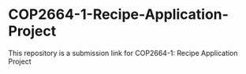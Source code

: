 # COP2664-1-Recipe-Application-Project
This repository  is a submission link for COP2664-1: Recipe Application Project
